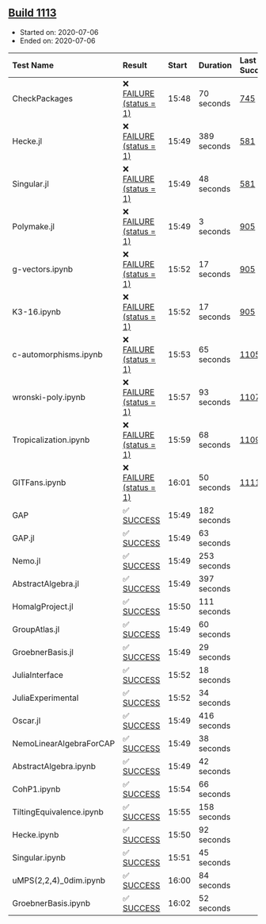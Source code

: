 ## [Build 1113](https://oscarci.mathematik.uni-kl.de/job/oscar-julia-1.4/1113/)

* Started on: 2020-07-06
* Ended on: 2020-07-06

| Test Name    | Result | Start | Duration | Last Success | First Failure |
|:-------------|:-------|:------|:---------|:-------------|:--------------|
| CheckPackages | ❌ [FAILURE (status = 1)](https://oscarci.mathematik.uni-kl.de/job/oscar-julia-1.4/1113/artifact/logs/build-1113/CheckPackages.log) | 15:48 | 70 seconds | [745](https://oscarci.mathematik.uni-kl.de/job/oscar-julia-1.4/745/) | [746](https://oscarci.mathematik.uni-kl.de/job/oscar-julia-1.4/746/) |
| Hecke.jl | ❌ [FAILURE (status = 1)](https://oscarci.mathematik.uni-kl.de/job/oscar-julia-1.4/1113/artifact/logs/build-1113/Hecke.jl.log) | 15:49 | 389 seconds | [581](https://oscarci.mathematik.uni-kl.de/job/oscar-julia-1.4/581/) | [582](https://oscarci.mathematik.uni-kl.de/job/oscar-julia-1.4/582/) |
| Singular.jl | ❌ [FAILURE (status = 1)](https://oscarci.mathematik.uni-kl.de/job/oscar-julia-1.4/1113/artifact/logs/build-1113/Singular.jl.log) | 15:49 | 48 seconds | [581](https://oscarci.mathematik.uni-kl.de/job/oscar-julia-1.4/581/) | [582](https://oscarci.mathematik.uni-kl.de/job/oscar-julia-1.4/582/) |
| Polymake.jl | ❌ [FAILURE (status = 1)](https://oscarci.mathematik.uni-kl.de/job/oscar-julia-1.4/1113/artifact/logs/build-1113/Polymake.jl.log) | 15:49 | 3 seconds | [905](https://oscarci.mathematik.uni-kl.de/job/oscar-julia-1.4/905/) | [907](https://oscarci.mathematik.uni-kl.de/job/oscar-julia-1.4/907/) |
| g-vectors.ipynb | ❌ [FAILURE (status = 1)](https://oscarci.mathematik.uni-kl.de/job/oscar-julia-1.4/1113/artifact/logs/build-1113/g-vectors.ipynb.log) | 15:52 | 17 seconds | [905](https://oscarci.mathematik.uni-kl.de/job/oscar-julia-1.4/905/) | [907](https://oscarci.mathematik.uni-kl.de/job/oscar-julia-1.4/907/) |
| K3-16.ipynb | ❌ [FAILURE (status = 1)](https://oscarci.mathematik.uni-kl.de/job/oscar-julia-1.4/1113/artifact/logs/build-1113/K3-16.ipynb.log) | 15:52 | 17 seconds | [905](https://oscarci.mathematik.uni-kl.de/job/oscar-julia-1.4/905/) | [907](https://oscarci.mathematik.uni-kl.de/job/oscar-julia-1.4/907/) |
| c-automorphisms.ipynb | ❌ [FAILURE (status = 1)](https://oscarci.mathematik.uni-kl.de/job/oscar-julia-1.4/1113/artifact/logs/build-1113/c-automorphisms.ipynb.log) | 15:53 | 65 seconds | [1105](https://oscarci.mathematik.uni-kl.de/job/oscar-julia-1.4/1105/) | [1106](https://oscarci.mathematik.uni-kl.de/job/oscar-julia-1.4/1106/) |
| wronski-poly.ipynb | ❌ [FAILURE (status = 1)](https://oscarci.mathematik.uni-kl.de/job/oscar-julia-1.4/1113/artifact/logs/build-1113/wronski-poly.ipynb.log) | 15:57 | 93 seconds | [1107](https://oscarci.mathematik.uni-kl.de/job/oscar-julia-1.4/1107/) | [1108](https://oscarci.mathematik.uni-kl.de/job/oscar-julia-1.4/1108/) |
| Tropicalization.ipynb | ❌ [FAILURE (status = 1)](https://oscarci.mathematik.uni-kl.de/job/oscar-julia-1.4/1113/artifact/logs/build-1113/Tropicalization.ipynb.log) | 15:59 | 68 seconds | [1109](https://oscarci.mathematik.uni-kl.de/job/oscar-julia-1.4/1109/) | [1110](https://oscarci.mathematik.uni-kl.de/job/oscar-julia-1.4/1110/) |
| GITFans.ipynb | ❌ [FAILURE (status = 1)](https://oscarci.mathematik.uni-kl.de/job/oscar-julia-1.4/1113/artifact/logs/build-1113/GITFans.ipynb.log) | 16:01 | 50 seconds | [1111](https://oscarci.mathematik.uni-kl.de/job/oscar-julia-1.4/1111/) | [1112](https://oscarci.mathematik.uni-kl.de/job/oscar-julia-1.4/1112/) |
| GAP | ✅ [SUCCESS](https://oscarci.mathematik.uni-kl.de/job/oscar-julia-1.4/1113/artifact/logs/build-1113/GAP.log) | 15:49 | 182 seconds |  |  |
| GAP.jl | ✅ [SUCCESS](https://oscarci.mathematik.uni-kl.de/job/oscar-julia-1.4/1113/artifact/logs/build-1113/GAP.jl.log) | 15:49 | 63 seconds |  |  |
| Nemo.jl | ✅ [SUCCESS](https://oscarci.mathematik.uni-kl.de/job/oscar-julia-1.4/1113/artifact/logs/build-1113/Nemo.jl.log) | 15:49 | 253 seconds |  |  |
| AbstractAlgebra.jl | ✅ [SUCCESS](https://oscarci.mathematik.uni-kl.de/job/oscar-julia-1.4/1113/artifact/logs/build-1113/AbstractAlgebra.jl.log) | 15:49 | 397 seconds |  |  |
| HomalgProject.jl | ✅ [SUCCESS](https://oscarci.mathematik.uni-kl.de/job/oscar-julia-1.4/1113/artifact/logs/build-1113/HomalgProject.jl.log) | 15:50 | 111 seconds |  |  |
| GroupAtlas.jl | ✅ [SUCCESS](https://oscarci.mathematik.uni-kl.de/job/oscar-julia-1.4/1113/artifact/logs/build-1113/GroupAtlas.jl.log) | 15:49 | 60 seconds |  |  |
| GroebnerBasis.jl | ✅ [SUCCESS](https://oscarci.mathematik.uni-kl.de/job/oscar-julia-1.4/1113/artifact/logs/build-1113/GroebnerBasis.jl.log) | 15:49 | 29 seconds |  |  |
| JuliaInterface | ✅ [SUCCESS](https://oscarci.mathematik.uni-kl.de/job/oscar-julia-1.4/1113/artifact/logs/build-1113/JuliaInterface.log) | 15:52 | 18 seconds |  |  |
| JuliaExperimental | ✅ [SUCCESS](https://oscarci.mathematik.uni-kl.de/job/oscar-julia-1.4/1113/artifact/logs/build-1113/JuliaExperimental.log) | 15:52 | 34 seconds |  |  |
| Oscar.jl | ✅ [SUCCESS](https://oscarci.mathematik.uni-kl.de/job/oscar-julia-1.4/1113/artifact/logs/build-1113/Oscar.jl.log) | 15:49 | 416 seconds |  |  |
| NemoLinearAlgebraForCAP | ✅ [SUCCESS](https://oscarci.mathematik.uni-kl.de/job/oscar-julia-1.4/1113/artifact/logs/build-1113/NemoLinearAlgebraForCAP.log) | 15:49 | 38 seconds |  |  |
| AbstractAlgebra.ipynb | ✅ [SUCCESS](https://oscarci.mathematik.uni-kl.de/job/oscar-julia-1.4/1113/artifact/logs/build-1113/AbstractAlgebra.ipynb.log) | 15:49 | 42 seconds |  |  |
| CohP1.ipynb | ✅ [SUCCESS](https://oscarci.mathematik.uni-kl.de/job/oscar-julia-1.4/1113/artifact/logs/build-1113/CohP1.ipynb.log) | 15:54 | 66 seconds |  |  |
| TiltingEquivalence.ipynb | ✅ [SUCCESS](https://oscarci.mathematik.uni-kl.de/job/oscar-julia-1.4/1113/artifact/logs/build-1113/TiltingEquivalence.ipynb.log) | 15:55 | 158 seconds |  |  |
| Hecke.ipynb | ✅ [SUCCESS](https://oscarci.mathematik.uni-kl.de/job/oscar-julia-1.4/1113/artifact/logs/build-1113/Hecke.ipynb.log) | 15:50 | 92 seconds |  |  |
| Singular.ipynb | ✅ [SUCCESS](https://oscarci.mathematik.uni-kl.de/job/oscar-julia-1.4/1113/artifact/logs/build-1113/Singular.ipynb.log) | 15:51 | 45 seconds |  |  |
| uMPS(2,2,4)_0dim.ipynb | ✅ [SUCCESS](https://oscarci.mathematik.uni-kl.de/job/oscar-julia-1.4/1113/artifact/logs/build-1113/uMPS-2-2-4-_0dim.ipynb.log) | 16:00 | 84 seconds |  |  |
| GroebnerBasis.ipynb | ✅ [SUCCESS](https://oscarci.mathematik.uni-kl.de/job/oscar-julia-1.4/1113/artifact/logs/build-1113/GroebnerBasis.ipynb.log) | 16:02 | 52 seconds |  |  |
